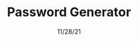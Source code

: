 ---
title: "Password Generator"
date: "11/28/21"
description: "Random password generator based on form inputs"
type: project
published: true
tags: javascript
link: https://joshyap.github.io/pw-generator/
---